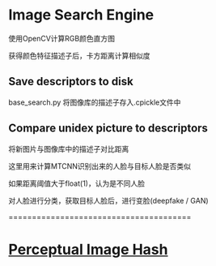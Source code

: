 # Image Search Engine

使用OpenCV计算RGB颜色直方图

获得颜色特征描述子后，卡方距离计算相似度

## Save descriptors to disk

base_search.py 将图像库的描述子存入.cpickle文件中

## Compare unidex picture to descriptors

将新图片与图像库中的描述子对比距离

这里用来计算MTCNN识别出来的人脸与目标人脸是否类似

如果距离阈值大于float(1)，认为是不同人脸

对人脸进行分类，获取目标人脸后，进行变脸(deepfake / GAN)

=======================================

# [Perceptual Image Hash](http://phash.org/docs/pubs/thesis_zauner.pdf)

